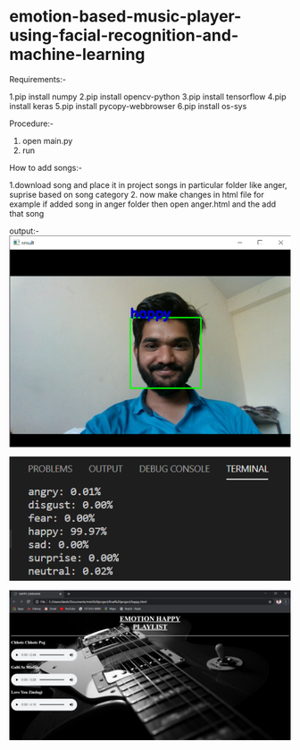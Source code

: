 # emotion-based-music-player-using-facial-recognition-and-machine-learning

Requirements:-

1.pip install numpy
2.pip install opencv-python
3.pip install tensorflow
4.pip install keras
5.pip install pycopy-webbrowser
6.pip install os-sys

Procedure:-
1. open main.py
2. run

How to add songs:-

1.download song and place it in project songs in particular folder like anger, suprise based on song category
2. now make changes in html file for example if added song in anger folder then open anger.html and the add that song

output:-
![alt tag](https://github.com/Darshan-Gaidhane/emotion-based-music-player-using-facial-recognition-and-machine-learning/blob/master/result%2014-03-2020%2014_03_42.png)

![alt tag](https://github.com/Darshan-Gaidhane/emotion-based-music-player-using-facial-recognition-and-machine-learning/blob/master/dd.py%20-%20final%20project%20-%20Visual%20Studio%20Code%2014-03-2020%2014_04_31%20(2).png)

![alt tag](https://github.com/Darshan-Gaidhane/emotion-based-music-player-using-facial-recognition-and-machine-learning/blob/master/HAPPY_DARSHAN%20-%20Google%20Chrome%2006-03-2020%2012_43_52.png)
